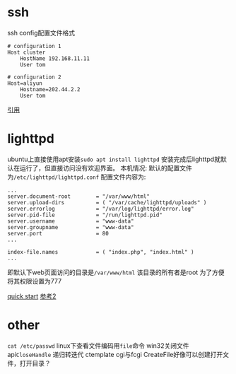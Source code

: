 # ssh
ssh config配置文件格式
```
# configuration 1
Host cluster
	HostName 192.168.11.11
	User tom

# configuration 2
Host=aliyun
	Hostname=202.44.2.2
	User tom
```
[引用](https://zhuanlan.zhihu.com/p/35922004)

# lighttpd
ubuntu上直接使用apt安装`sudo apt install lighttpd`
安装完成后lighttpd就默认在运行了，但直接访问没有欢迎界面。
本机情况:
默认的配置文件为`/etc/lighttpd/lighttpd.conf`
配置文件内容为:
```
...
server.document-root        = "/var/www/html"
server.upload-dirs          = ( "/var/cache/lighttpd/uploads" )
server.errorlog             = "/var/log/lighttpd/error.log"
server.pid-file             = "/run/lighttpd.pid"
server.username             = "www-data"
server.groupname            = "www-data"
server.port                 = 80
...

index-file.names            = ( "index.php", "index.html" )
...
```
即默认下web页面访问的目录是`/var/www/html`
该目录的所有者是root
为了方便将其权限设置为777

[quick start](https://redmine.lighttpd.net/projects/lighttpd/wiki/TutorialConfiguration)
[参考2](https://www.linuxprobe.com/install-lighttpd-server.html)
# other
`cat /etc/passwd`
linux下查看文件编码用`file`命令
win32关闭文件api`CloseHandle`
递归转迭代
ctemplate
cgi与fcgi
CreateFile好像可以创建打开文件，打开目录？
